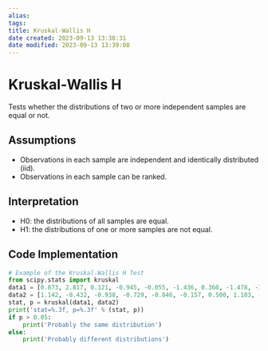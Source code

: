 ```yaml
---
alias: 
tags: 
title: Kruskal-Wallis H
date created: 2023-09-13 13:38:31
date modified: 2023-09-13 13:39:08
---
```


# Kruskal-Wallis H

Tests whether the distributions of two or more independent samples are equal or not.

## Assumptions

- Observations in each sample are independent and identically distributed (iid).
- Observations in each sample can be ranked.

## Interpretation

- H0: the distributions of all samples are equal.
- H1: the distributions of one or more samples are not equal.

## Code Implementation

```python
# Example of the Kruskal-Wallis H Test
from scipy.stats import kruskal
data1 = [0.873, 2.817, 0.121, -0.945, -0.055, -1.436, 0.360, -1.478, -1.637, -1.869]
data2 = [1.142, -0.432, -0.938, -0.729, -0.846, -0.157, 0.500, 1.183, -1.075, -0.169]
stat, p = kruskal(data1, data2)
print('stat=%.3f, p=%.3f' % (stat, p))
if p > 0.05:
	print('Probably the same distribution')
else:
	print('Probably different distributions')
```